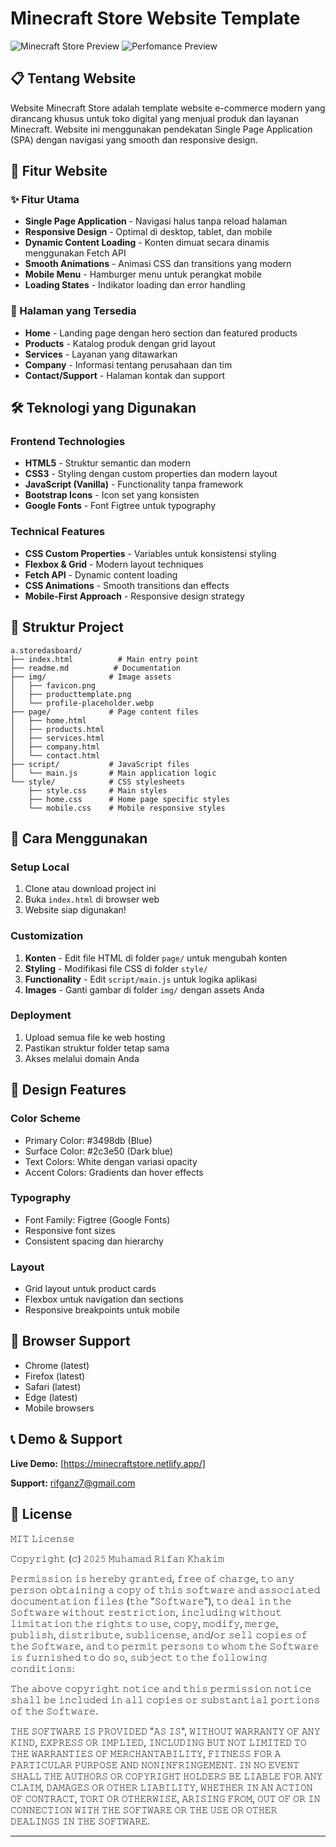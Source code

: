 # Minecraft Store Website Template

![Minecraft Store Preview](https://i.imgur.com/izrB3td.png)
![Perfomance Preview](https://i.imgur.com/Yf0Feh4.png)

## 📋 Tentang Website

Website Minecraft Store adalah template website e-commerce modern yang dirancang khusus untuk toko digital yang menjual produk dan layanan Minecraft. Website ini menggunakan pendekatan Single Page Application (SPA) dengan navigasi yang smooth dan responsive design.

## 🎯 Fitur Website

### ✨ Fitur Utama
- **Single Page Application** - Navigasi halus tanpa reload halaman
- **Responsive Design** - Optimal di desktop, tablet, dan mobile
- **Dynamic Content Loading** - Konten dimuat secara dinamis menggunakan Fetch API
- **Smooth Animations** - Animasi CSS dan transitions yang modern
- **Mobile Menu** - Hamburger menu untuk perangkat mobile
- **Loading States** - Indikator loading dan error handling

### 📱 Halaman yang Tersedia
- **Home** - Landing page dengan hero section dan featured products
- **Products** - Katalog produk dengan grid layout
- **Services** - Layanan yang ditawarkan
- **Company** - Informasi tentang perusahaan dan tim
- **Contact/Support** - Halaman kontak dan support

## 🛠️ Teknologi yang Digunakan

### Frontend Technologies
- **HTML5** - Struktur semantic dan modern
- **CSS3** - Styling dengan custom properties dan modern layout
- **JavaScript (Vanilla)** - Functionality tanpa framework
- **Bootstrap Icons** - Icon set yang konsisten
- **Google Fonts** - Font Figtree untuk typography

### Technical Features
- **CSS Custom Properties** - Variables untuk konsistensi styling
- **Flexbox & Grid** - Modern layout techniques
- **Fetch API** - Dynamic content loading
- **CSS Animations** - Smooth transitions dan effects
- **Mobile-First Approach** - Responsive design strategy

## 📁 Struktur Project

```
a.storedasboard/
├── index.html          # Main entry point
├── readme.md          # Documentation
├── img/              # Image assets
│   ├── favicon.png
│   ├── producttemplate.png
│   └── profile-placeholder.webp
├── page/             # Page content files
│   ├── home.html
│   ├── products.html
│   ├── services.html
│   ├── company.html
│   └── contact.html
├── script/           # JavaScript files
│   └── main.js       # Main application logic
└── style/            # CSS stylesheets
    ├── style.css     # Main styles
    ├── home.css      # Home page specific styles
    └── mobile.css    # Mobile responsive styles
```

## 🚀 Cara Menggunakan

### Setup Local
1. Clone atau download project ini
2. Buka `index.html` di browser web
3. Website siap digunakan!

### Customization
1. **Konten** - Edit file HTML di folder `page/` untuk mengubah konten
2. **Styling** - Modifikasi file CSS di folder `style/` 
3. **Functionality** - Edit `script/main.js` untuk logika aplikasi
4. **Images** - Ganti gambar di folder `img/` dengan assets Anda

### Deployment
1. Upload semua file ke web hosting
2. Pastikan struktur folder tetap sama
3. Akses melalui domain Anda

## 🎨 Design Features

### Color Scheme
- Primary Color: #3498db (Blue)
- Surface Color: #2c3e50 (Dark blue)
- Text Colors: White dengan variasi opacity
- Accent Colors: Gradients dan hover effects

### Typography
- Font Family: Figtree (Google Fonts)
- Responsive font sizes
- Consistent spacing dan hierarchy

### Layout
- Grid layout untuk product cards
- Flexbox untuk navigation dan sections
- Responsive breakpoints untuk mobile

## 🔧 Browser Support

- Chrome (latest)
- Firefox (latest)
- Safari (latest)
- Edge (latest)
- Mobile browsers

## 📞 Demo & Support

**Live Demo:** [https://minecraftstore.netlify.app/]

**Support:** rifganz7@gmail.com

## 📄 License

𝙼𝙸𝚃 𝙻𝚒𝚌𝚎𝚗𝚜𝚎

𝙲𝚘𝚙𝚢𝚛𝚒𝚐𝚑𝚝 (𝚌) 𝟸𝟶𝟸𝟻 𝙼𝚞𝚑𝚊𝚖𝚊𝚍 𝚁𝚒𝚏𝚊𝚗 𝙺𝚑𝚊𝚔𝚒𝚖

𝙿𝚎𝚛𝚖𝚒𝚜𝚜𝚒𝚘𝚗 𝚒𝚜 𝚑𝚎𝚛𝚎𝚋𝚢 𝚐𝚛𝚊𝚗𝚝𝚎𝚍, 𝚏𝚛𝚎𝚎 𝚘𝚏 𝚌𝚑𝚊𝚛𝚐𝚎, 𝚝𝚘 𝚊𝚗𝚢 𝚙𝚎𝚛𝚜𝚘𝚗 𝚘𝚋𝚝𝚊𝚒𝚗𝚒𝚗𝚐 𝚊 𝚌𝚘𝚙𝚢
𝚘𝚏 𝚝𝚑𝚒𝚜 𝚜𝚘𝚏𝚝𝚠𝚊𝚛𝚎 𝚊𝚗𝚍 𝚊𝚜𝚜𝚘𝚌𝚒𝚊𝚝𝚎𝚍 𝚍𝚘𝚌𝚞𝚖𝚎𝚗𝚝𝚊𝚝𝚒𝚘𝚗 𝚏𝚒𝚕𝚎𝚜 (𝚝𝚑𝚎 "𝚂𝚘𝚏𝚝𝚠𝚊𝚛𝚎"), 𝚝𝚘 𝚍𝚎𝚊𝚕
𝚒𝚗 𝚝𝚑𝚎 𝚂𝚘𝚏𝚝𝚠𝚊𝚛𝚎 𝚠𝚒𝚝𝚑𝚘𝚞𝚝 𝚛𝚎𝚜𝚝𝚛𝚒𝚌𝚝𝚒𝚘𝚗, 𝚒𝚗𝚌𝚕𝚞𝚍𝚒𝚗𝚐 𝚠𝚒𝚝𝚑𝚘𝚞𝚝 𝚕𝚒𝚖𝚒𝚝𝚊𝚝𝚒𝚘𝚗 𝚝𝚑𝚎 𝚛𝚒𝚐𝚑𝚝𝚜
𝚝𝚘 𝚞𝚜𝚎, 𝚌𝚘𝚙𝚢, 𝚖𝚘𝚍𝚒𝚏𝚢, 𝚖𝚎𝚛𝚐𝚎, 𝚙𝚞𝚋𝚕𝚒𝚜𝚑, 𝚍𝚒𝚜𝚝𝚛𝚒𝚋𝚞𝚝𝚎, 𝚜𝚞𝚋𝚕𝚒𝚌𝚎𝚗𝚜𝚎, 𝚊𝚗𝚍/𝚘𝚛 𝚜𝚎𝚕𝚕
𝚌𝚘𝚙𝚒𝚎𝚜 𝚘𝚏 𝚝𝚑𝚎 𝚂𝚘𝚏𝚝𝚠𝚊𝚛𝚎, 𝚊𝚗𝚍 𝚝𝚘 𝚙𝚎𝚛𝚖𝚒𝚝 𝚙𝚎𝚛𝚜𝚘𝚗𝚜 𝚝𝚘 𝚠𝚑𝚘𝚖 𝚝𝚑𝚎 𝚂𝚘𝚏𝚝𝚠𝚊𝚛𝚎 𝚒𝚜
𝚏𝚞𝚛𝚗𝚒𝚜𝚑𝚎𝚍 𝚝𝚘 𝚍𝚘 𝚜𝚘, 𝚜𝚞𝚋𝚓𝚎𝚌𝚝 𝚝𝚘 𝚝𝚑𝚎 𝚏𝚘𝚕𝚕𝚘𝚠𝚒𝚗𝚐 𝚌𝚘𝚗𝚍𝚒𝚝𝚒𝚘𝚗𝚜:

𝚃𝚑𝚎 𝚊𝚋𝚘𝚟𝚎 𝚌𝚘𝚙𝚢𝚛𝚒𝚐𝚑𝚝 𝚗𝚘𝚝𝚒𝚌𝚎 𝚊𝚗𝚍 𝚝𝚑𝚒𝚜 𝚙𝚎𝚛𝚖𝚒𝚜𝚜𝚒𝚘𝚗 𝚗𝚘𝚝𝚒𝚌𝚎 𝚜𝚑𝚊𝚕𝚕 𝚋𝚎 𝚒𝚗𝚌𝚕𝚞𝚍𝚎𝚍 𝚒𝚗 𝚊𝚕𝚕
𝚌𝚘𝚙𝚒𝚎𝚜 𝚘𝚛 𝚜𝚞𝚋𝚜𝚝𝚊𝚗𝚝𝚒𝚊𝚕 𝚙𝚘𝚛𝚝𝚒𝚘𝚗𝚜 𝚘𝚏 𝚝𝚑𝚎 𝚂𝚘𝚏𝚝𝚠𝚊𝚛𝚎.

𝚃𝙷𝙴 𝚂𝙾𝙵𝚃𝚆𝙰𝚁𝙴 𝙸𝚂 𝙿𝚁𝙾𝚅𝙸𝙳𝙴𝙳 "𝙰𝚂 𝙸𝚂", 𝚆𝙸𝚃𝙷𝙾𝚄𝚃 𝚆𝙰𝚁𝚁𝙰𝙽𝚃𝚈 𝙾𝙵 𝙰𝙽𝚈 𝙺𝙸𝙽𝙳, 𝙴𝚇𝙿𝚁𝙴𝚂𝚂 𝙾𝚁
𝙸𝙼𝙿𝙻𝙸𝙴𝙳, 𝙸𝙽𝙲𝙻𝚄𝙳𝙸𝙽𝙶 𝙱𝚄𝚃 𝙽𝙾𝚃 𝙻𝙸𝙼𝙸𝚃𝙴𝙳 𝚃𝙾 𝚃𝙷𝙴 𝚆𝙰𝚁𝚁𝙰𝙽𝚃𝙸𝙴𝚂 𝙾𝙵 𝙼𝙴𝚁𝙲𝙷𝙰𝙽𝚃𝙰𝙱𝙸𝙻𝙸𝚃𝚈,
𝙵𝙸𝚃𝙽𝙴𝚂𝚂 𝙵𝙾𝚁 𝙰 𝙿𝙰𝚁𝚃𝙸𝙲𝚄𝙻𝙰𝚁 𝙿𝚄𝚁𝙿𝙾𝚂𝙴 𝙰𝙽𝙳 𝙽𝙾𝙽𝙸𝙽𝙵𝚁𝙸𝙽𝙶𝙴𝙼𝙴𝙽𝚃. 𝙸𝙽 𝙽𝙾 𝙴𝚅𝙴𝙽𝚃 𝚂𝙷𝙰𝙻𝙻 𝚃𝙷𝙴
𝙰𝚄𝚃𝙷𝙾𝚁𝚂 𝙾𝚁 𝙲𝙾𝙿𝚈𝚁𝙸𝙶𝙷𝚃 𝙷𝙾𝙻𝙳𝙴𝚁𝚂 𝙱𝙴 𝙻𝙸𝙰𝙱𝙻𝙴 𝙵𝙾𝚁 𝙰𝙽𝚈 𝙲𝙻𝙰𝙸𝙼, 𝙳𝙰𝙼𝙰𝙶𝙴𝚂 𝙾𝚁 𝙾𝚃𝙷𝙴𝚁
𝙻𝙸𝙰𝙱𝙸𝙻𝙸𝚃𝚈, 𝚆𝙷𝙴𝚃𝙷𝙴𝚁 𝙸𝙽 𝙰𝙽 𝙰𝙲𝚃𝙸𝙾𝙽 𝙾𝙵 𝙲𝙾𝙽𝚃𝚁𝙰𝙲𝚃, 𝚃𝙾𝚁𝚃 𝙾𝚁 𝙾𝚃𝙷𝙴𝚁𝚆𝙸𝚂𝙴, 𝙰𝚁𝙸𝚂𝙸𝙽𝙶 𝙵𝚁𝙾𝙼,
𝙾𝚄𝚃 𝙾𝙵 𝙾𝚁 𝙸𝙽 𝙲𝙾𝙽𝙽𝙴𝙲𝚃𝙸𝙾𝙽 𝚆𝙸𝚃𝙷 𝚃𝙷𝙴 𝚂𝙾𝙵𝚃𝚆𝙰𝚁𝙴 𝙾𝚁 𝚃𝙷𝙴 𝚄𝚂𝙴 𝙾𝚁 𝙾𝚃𝙷𝙴𝚁 𝙳𝙴𝙰𝙻𝙸𝙽𝙶𝚂 𝙸𝙽 𝚃𝙷𝙴
𝚂𝙾𝙵𝚃𝚆𝙰𝚁𝙴.

---

